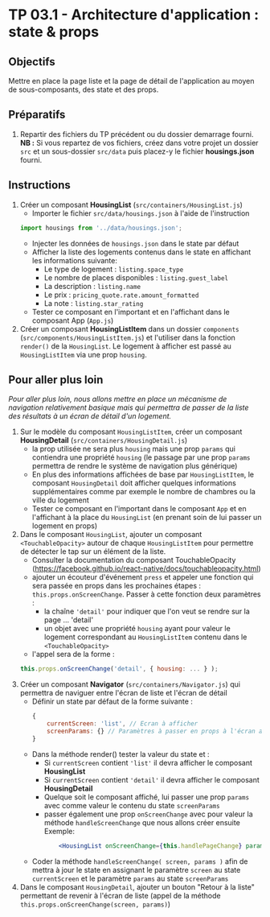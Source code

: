 # TP 03.1 - Architecture d'application : state & props

## Objectifs

Mettre en place la page liste et la page de détail de l'application au moyen de sous-composants, des state et des props.

## Préparatifs
1. Repartir des fichiers du TP précédent ou du dossier demarrage fourni. **NB :** Si vous repartez de vos fichiers, créez dans votre projet un dossier `src` et un sous-dossier `src/data` puis placez-y le fichier **housings.json** fourni.


## Instructions

1. Créer un composant **HousingList** (`src/containers/HousingList.js`)
    + Importer le fichier `src/data/housings.json` à l'aide de l'instruction
	```js
	import housings from '../data/housings.json';
	```
	+ Injecter les données de `housings.json` dans le state par défaut
    + Afficher la liste des logements contenus dans le state en affichant les informations suivante:
        - Le type de logement : `listing.space_type`
        - Le nombre de places disponibles : `listing.guest_label`
        - La description : `listing.name`
        - Le prix : `pricing_quote.rate.amount_formatted`
        - La note : `listing.star_rating`
    + Tester ce composant en l'important et en l'affichant dans le composant App (`App.js`)
1. Créer un composant **HousingListItem** dans un dossier `components` (`src/components/HousingListItem.js`) et l'utiliser dans la fonction `render()` de la `HousingList`. Le logement à afficher est passé au `HousingListItem` via une prop `housing`.

## Pour aller plus loin
*Pour aller plus loin, nous allons mettre en place un mécanisme de navigation relativement basique mais qui permettra de passer de la liste des résultats à un écran de détail d'un logement.*
1. Sur le modèle du composant `HousingListItem`, créer un composant **HousingDetail** (`src/containers/HousingDetail.js`)
	+ la prop utilisée ne sera plus `housing` mais une prop `params` qui contiendra une propriété `housing` (le passage par une prop `params` permettra de rendre le système de navigation plus générique)
    + En plus des informations affichées de base par `HousingListItem`, le composant `HousingDetail` doit afficher quelques informations supplémentaires comme par exemple le nombre de chambres ou la ville du logement
    + Tester ce composant en l'important dans le composant `App` et en l'affichant à la place du `HousingList` (en prenant soin de lui passer un logement en props)
1. Dans le composant `HousingList`, ajouter un composant `<TouchableOpacity>` autour de chaque `HousingListItem` pour permettre de détecter le tap sur un élément de la liste.
	+ Consulter la documentation du composant TouchableOpacity (https://facebook.github.io/react-native/docs/touchableopacity.html)
	+ ajouter un écouteur d'événement `press` et appeler une fonction qui sera passée en props dans les prochaines étapes :
	`this.props.onScreenChange`. Passer à cette fonction deux paramètres :
		- la chaîne `'detail'` pour indiquer que l'on veut se rendre sur la page ... 'detail'
		- un objet avec une propriété `housing` ayant pour valeur le logement correspondant au `HousingListItem` contenu dans le `<TouchableOpacity>`
	+ l'appel sera de la forme :
	```js
	this.props.onScreenChange('detail', { housing: ... } );
	```
1. Créer un composant **Navigator** (`src/containers/Navigator.js`) qui permettra de naviguer entre l'écran de liste et l'écran de détail
    + Définir un state par défaut de la forme suivante :
        ```js
        {
            currentScreen: 'list', // Ecran à afficher
            screenParams: {} // Paramètres à passer en props à l'écran affiché
        }
        ```
	+ Dans la méthode render() tester la valeur du state et :
		- Si `currentScreen` contient `'list'` il devra afficher le composant **HousingList**
		- Si `currentScreen` contient `'detail'` il devra afficher le composant **HousingDetail**
		- Quelque soit le composant affiché, lui passer une prop `params` avec comme valeur le contenu du state `screenParams`
		- passer également une prop `onScreenChange` avec pour valeur la méthode `handleScreenChange` que nous allons créer ensuite<br/>
		Exemple:
			```jsx
				<HousingList onScreenChange={this.handlePageChange} param={this.state.screenParams} />
			```
    + Coder la méthode `handleScreenChange( screen, params )` afin de mettra à jour le state en assignant le paramètre `screen` au state `currentScreen` et le paramètre `params` au state `screenParams`
1. Dans le composant `HousingDetail`, ajouter un bouton "Retour à la liste" permettant de revenir à l'écran de liste (appel de la méthode `this.props.onScreenChange(screen, params)`)